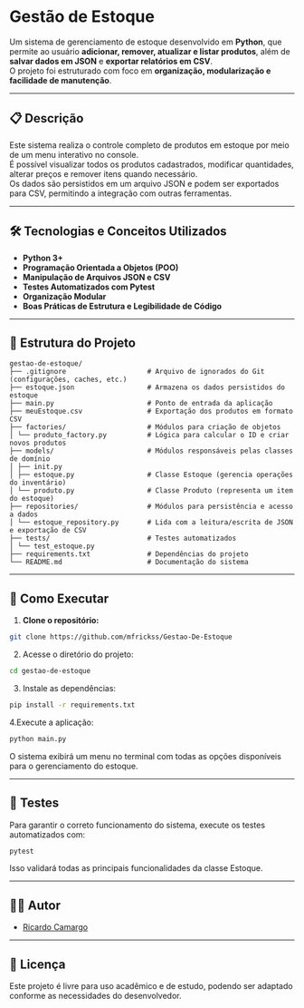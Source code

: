 # Gestão de Estoque

Um sistema de gerenciamento de estoque desenvolvido em **Python**, que permite ao usuário **adicionar, remover, atualizar e listar produtos**, além de **salvar dados em JSON** e **exportar relatórios em CSV**.  
O projeto foi estruturado com foco em **organização, modularização e facilidade de manutenção**.

---

## 📋 Descrição

Este sistema realiza o controle completo de produtos em estoque por meio de um menu interativo no console.  
É possível visualizar todos os produtos cadastrados, modificar quantidades, alterar preços e remover itens quando necessário.  
Os dados são persistidos em um arquivo JSON e podem ser exportados para CSV, permitindo a integração com outras ferramentas.

---

## 🛠️ Tecnologias e Conceitos Utilizados

- **Python 3+**
- **Programação Orientada a Objetos (POO)**
- **Manipulação de Arquivos JSON e CSV**
- **Testes Automatizados com Pytest**
- **Organização Modular**
- **Boas Práticas de Estrutura e Legibilidade de Código**

---

## 📁 Estrutura do Projeto
          
```
gestao-de-estoque/
├── .gitignore                    # Arquivo de ignorados do Git (configurações, caches, etc.)
├── estoque.json                  # Armazena os dados persistidos do estoque
├── main.py                       # Ponto de entrada da aplicação
├── meuEstoque.csv                # Exportação dos produtos em formato CSV
├── factories/                    # Módulos para criação de objetos
│ └── produto_factory.py          # Lógica para calcular o ID e criar novos produtos
├── models/                       # Módulos responsáveis pelas classes de domínio
│ ├── init.py
│ ├── estoque.py                  # Classe Estoque (gerencia operações do inventário)
│ └── produto.py                  # Classe Produto (representa um item do estoque)
├── repositories/                 # Módulos para persistência e acesso a dados
│ └── estoque_repository.py       # Lida com a leitura/escrita de JSON e exportação de CSV
├── tests/                        # Testes automatizados
│ └── test_estoque.py
├── requirements.txt              # Dependências do projeto
└── README.md                     # Documentação do sistema
```


---

## 🚀 Como Executar

1. **Clone o repositório:**
```bash
git clone https://github.com/mfrickss/Gestao-De-Estoque
```

2. Acesse o diretório do projeto:
```bash
cd gestao-de-estoque
```
3. Instale as dependências:
```bash
pip install -r requirements.txt
```

4.Execute a aplicação:
```bash
python main.py
```

O sistema exibirá um menu no terminal com todas as opções disponíveis para o gerenciamento do estoque.

---

## 🧪 Testes

Para garantir o correto funcionamento do sistema, execute os testes automatizados com:
```bash
pytest
```

Isso validará todas as principais funcionalidades da classe Estoque.

---

## 👨‍💻 Autor

- [Ricardo Camargo](https://github.com/mfrickss)

---

## 📄 Licença

Este projeto é livre para uso acadêmico e de estudo, podendo ser adaptado conforme as necessidades do desenvolvedor.

